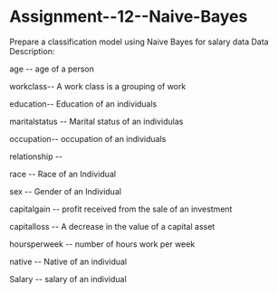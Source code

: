 # Assignment--12--Naive-Bayes
Prepare a classification model using Naive Bayes for salary data
Data Description:

age -- age of a person

workclass-- A work class is a grouping of work

education-- Education of an individuals

maritalstatus -- Marital status of an individulas

occupation-- occupation of an individuals

relationship --

race -- Race of an Individual

sex -- Gender of an Individual

capitalgain -- profit received from the sale of an investment

capitalloss -- A decrease in the value of a capital asset

hoursperweek -- number of hours work per week

native -- Native of an individual

Salary -- salary of an individual
